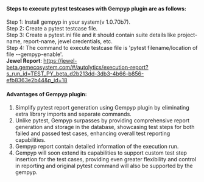 #### Steps to execute pytest testcases with Gempyp plugin are as follows:
Step 1: Install gempyp in your system(v 1.0.70b7).<br>
Step 2: Create a pytest testcase file.<br>
Step 3: Create a pytest.ini file and it should contain suite details like project-name, report-name, jewel credentials, etc.<br>
Step 4: The command to execute testcase file is 'pytest filename/location of file --gempyp-enable'.<br>
**Jewel Report**: https://jewel-beta.gemecosystem.com/#/autolytics/execution-report?s_run_id=TEST_PY_beta_d2b213dd-3db3-4b66-b856-efb8363e2b44&p_id=18

#### Advantages of Gempyp plugin:
1. Simplify pytest report generation using Gempyp plugin by eliminating extra library imports and separate commands.<br>
2. Unlike pytest, Gempyp surpasses by providing comprehensive report generation and storage in the database, showcasing test steps for both failed and passed test cases, enhancing overall test reporting capabilities.<br>
3. Gempyp report contain detailed information of the execution run.<br>
4. Gempyp will soon extend its capabilities to support custom test step insertion for the test cases, providing even greater flexibility and control in reporting and original pytest command will also be supported by the gempyp.

